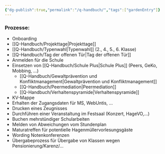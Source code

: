 ```yaml
---
{"dg-publish":true,"permalink":"/q-handbuch/","tags":["gardenEntry"]}
---
```


### Prozesse:
- Onboarding
- [[Q-Handbuch/Projekttage\|Projekttage]]
- [[Q-Handbuch/Typenwahl\|Typenwahl]] (2., 4., 5., 6. Klasse)
- [[Q-Handbuch/Tag der offenen Tür\|Tag der offenen Tür]] 
- Anmelden für die Schule
- Einsetzen von [[Q-Handbuch/Schule Plus\|Schule Plus]] (Peers, GeKo, Mobbing, ...)
	- [[Q-Handbuch/Gewaltprävention und Konfliktmanagement\|Gewaltprävention und Konfliktmanagement]]
	- [[Q-Handbuch/Peermediation\|Peermediation]]
	- [[Q-Handbuch/Verhaltenspyramide\|Verhaltenspyramide]]
- KV-Mappe
- Erhalten der Zugangsdaten für MS, WebUntis, ...
- Drucken eines Zeugnisses
- Durchführen einer Veranstaltung im Festsaal (Konzert, HageVO,...)
- Buchen mehrstündiger Schularbeiten 
- Melden von Abweichungen vom Stundenplan
- Maturatreffen für potentielle Hagenmüllervorlesungsgäste
- Wording Notenkonferenzen
- Übergabeprozess für Übergabe von Klassen wegen Pensionierung/Karenz/…